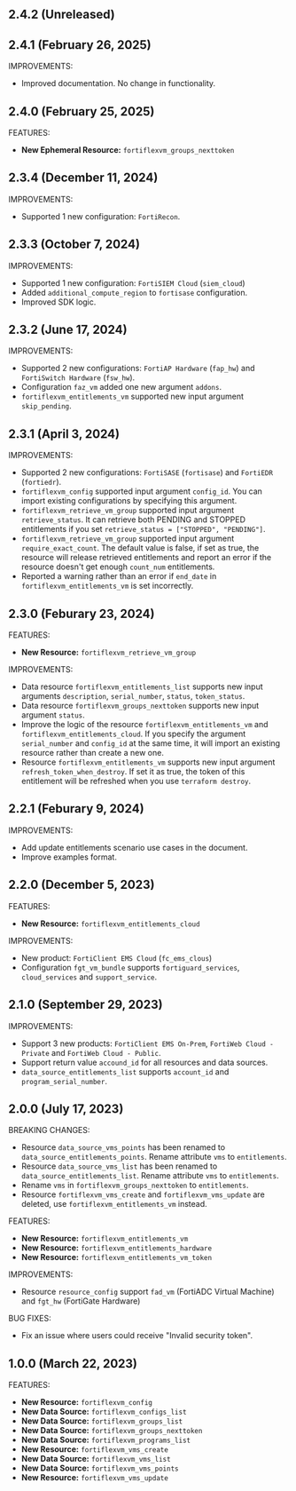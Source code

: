 ## 2.4.2 (Unreleased)

## 2.4.1 (February 26, 2025)

IMPROVEMENTS:

* Improved documentation. No change in functionality.

## 2.4.0 (February 25, 2025)

FEATURES:

* **New Ephemeral Resource:** `fortiflexvm_groups_nexttoken`

## 2.3.4 (December 11, 2024)

IMPROVEMENTS:

* Supported 1 new configuration: `FortiRecon`.


## 2.3.3 (October 7, 2024)

IMPROVEMENTS:

* Supported 1 new configuration: `FortiSIEM Cloud` (`siem_cloud`)
* Added `additional_compute_region` to `fortisase` configuration.
* Improved SDK logic.

## 2.3.2 (June 17, 2024)

IMPROVEMENTS:

* Supported 2 new configurations: `FortiAP Hardware` (`fap_hw`) and `FortiSwitch Hardware` (`fsw_hw`).
* Configuration `faz_vm` added one new argument `addons`.
* `fortiflexvm_entitlements_vm` supported new input argument `skip_pending`.


## 2.3.1 (April 3, 2024)

IMPROVEMENTS:

* Supported 2 new configurations: `FortiSASE` (`fortisase`) and `FortiEDR` (`fortiedr`).
* `fortiflexvm_config` supported input argument `config_id`. You can import existing configurations by specifying this argument.
* `fortiflexvm_retrieve_vm_group` supported input argument `retrieve_status`. It can retrieve both PENDING and STOPPED entitlements if you set `retrieve_status = ["STOPPED", "PENDING"]`.
* `fortiflexvm_retrieve_vm_group` supported input argument `require_exact_count`. The default value is false, if set as true, the resource will release retrieved entitlements and report an error if the resource doesn't get enough `count_num` entitlements.
* Reported a warning rather than an error if `end_date` in `fortiflexvm_entitlements_vm` is set incorrectly.

## 2.3.0 (Feburary 23, 2024)

FEATURES:

* **New Resource:** `fortiflexvm_retrieve_vm_group`

IMPROVEMENTS:

* Data resource `fortiflexvm_entitlements_list` supports new input arguments `description`,  `serial_number`, `status`, `token_status`.
* Data resource `fortiflexvm_groups_nexttoken` supports new input argument `status`.
* Improve the logic of the resource `fortiflexvm_entitlements_vm` and `fortiflexvm_entitlements_cloud`. If you specify the argument `serial_number` and `config_id` at the same time, it will import an existing resource rather than create a new one.
* Resource `fortiflexvm_entitlements_vm` supports new input argument `refresh_token_when_destroy`. If set it as true, the token of this entitlement will be refreshed when you use `terraform destroy`.

## 2.2.1 (Feburary 9, 2024)

IMPROVEMENTS:

* Add update entitlements scenario use cases in the document.
* Improve examples format.

## 2.2.0 (December 5, 2023)

FEATURES:

* **New Resource:** `fortiflexvm_entitlements_cloud`

IMPROVEMENTS:

* New product: `FortiClient EMS Cloud` (`fc_ems_clous`)
* Configuration `fgt_vm_bundle` supports `fortiguard_services`, `cloud_services` and `support_service`.

## 2.1.0 (September 29, 2023)

IMPROVEMENTS:

* Support 3 new products: `FortiClient EMS On-Prem`, `FortiWeb Cloud - Private` and `FortiWeb Cloud - Public`.
* Support return value `accound_id` for all resources and data sources.
* `data_source_entitlements_list` supports `account_id` and `program_serial_number`.

## 2.0.0 (July 17, 2023)

BREAKING CHANGES:

* Resource `data_source_vms_points` has been renamed to `data_source_entitlements_points`. Rename attribute `vms` to `entitlements`.
* Resource `data_source_vms_list` has been renamed to `data_source_entitlements_list`. Rename attribute `vms` to `entitlements`.
* Rename `vms` in `fortiflexvm_groups_nexttoken` to `entitlements`.
* Resource `fortiflexvm_vms_create` and `fortiflexvm_vms_update` are deleted, use `fortiflexvm_entitlements_vm` instead.


FEATURES:

* **New Resource:** `fortiflexvm_entitlements_vm`
* **New Resource:** `fortiflexvm_entitlements_hardware`
* **New Resource:** `fortiflexvm_entitlements_vm_token`

IMPROVEMENTS:

* Resource `resource_config` support `fad_vm` (FortiADC Virtual Machine) and `fgt_hw` (FortiGate Hardware)

BUG FIXES:

* Fix an issue where users could receive "Invalid security token".


## 1.0.0 (March 22, 2023)

FEATURES:

* **New Resource:** `fortiflexvm_config`
* **New Data Source:** `fortiflexvm_configs_list`
* **New Data Source:** `fortiflexvm_groups_list`
* **New Data Source:** `fortiflexvm_groups_nexttoken`
* **New Data Source:** `fortiflexvm_programs_list`
* **New Resource:** `fortiflexvm_vms_create`
* **New Data Source:** `fortiflexvm_vms_list`
* **New Data Source:** `fortiflexvm_vms_points`
* **New Resource:** `fortiflexvm_vms_update`